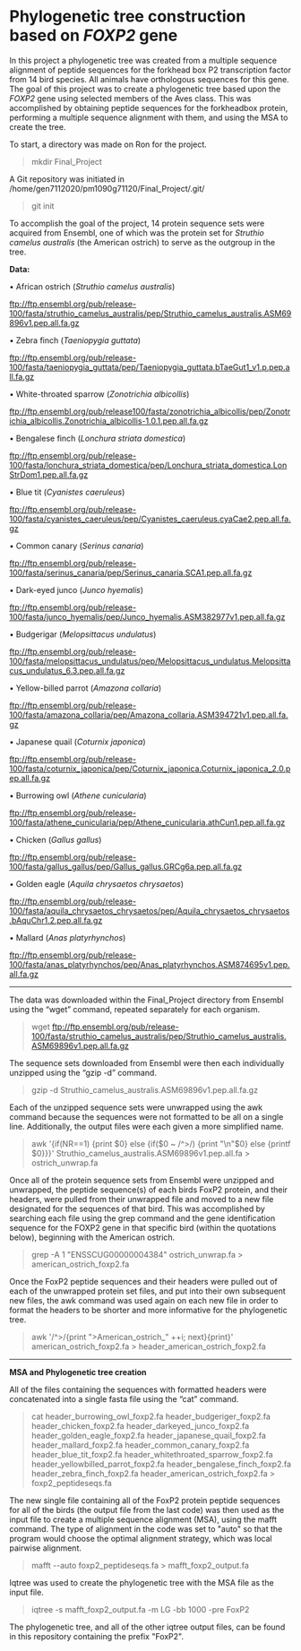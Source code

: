 # Phylogenetic tree construction based on *FOXP2* gene

In this project a phylogenetic tree was created from a multiple sequence alignment of peptide sequences for the forkhead box P2 transcription factor from 14 bird species.  All animals have orthologous sequences for this gene.  The goal of this project was to create a phylogenetic tree based upon the *FOXP2* gene using selected members of the Aves class. This was accomplished by obtaining peptide sequences for the forkheadbox protein, performing a multiple sequence alignment with them, and using the MSA to create the tree. 

To start, a directory was made on Ron for the project.
> mkdir Final_Project

A Git repository was initiated in /home/gen7112020/pm1090g71120/Final_Project/.git/
> git init

To accomplish the goal of the project, 14 protein sequence sets were acquired from Ensembl, one of which was the protein set for *Struthio camelus australis* (the American ostrich) to serve as the outgroup in the tree.  

**Data:**

•	African ostrich (*Struthio camelus australis*)

ftp://ftp.ensembl.org/pub/release-100/fasta/struthio_camelus_australis/pep/Struthio_camelus_australis.ASM69896v1.pep.all.fa.gz

•	Zebra finch (*Taeniopygia guttata*)

ftp://ftp.ensembl.org/pub/release-100/fasta/taeniopygia_guttata/pep/Taeniopygia_guttata.bTaeGut1_v1.p.pep.all.fa.gz

•	White-throated sparrow (*Zonotrichia albicollis*)

ftp://ftp.ensembl.org/pub/release100/fasta/zonotrichia_albicollis/pep/Zonotrichia_albicollis.Zonotrichia_albicollis-1.0.1.pep.all.fa.gz

•	Bengalese finch (*Lonchura striata domestica*)

ftp://ftp.ensembl.org/pub/release-100/fasta/lonchura_striata_domestica/pep/Lonchura_striata_domestica.LonStrDom1.pep.all.fa.gz

•	Blue tit (*Cyanistes caeruleus*)

ftp://ftp.ensembl.org/pub/release-100/fasta/cyanistes_caeruleus/pep/Cyanistes_caeruleus.cyaCae2.pep.all.fa.gz

•	Common canary (*Serinus canaria*)

ftp://ftp.ensembl.org/pub/release-100/fasta/serinus_canaria/pep/Serinus_canaria.SCA1.pep.all.fa.gz

•	Dark-eyed junco (*Junco hyemalis*)

ftp://ftp.ensembl.org/pub/release-100/fasta/junco_hyemalis/pep/Junco_hyemalis.ASM382977v1.pep.all.fa.gz

•	Budgerigar (*Melopsittacus undulatus*)

ftp://ftp.ensembl.org/pub/release-100/fasta/melopsittacus_undulatus/pep/Melopsittacus_undulatus.Melopsittacus_undulatus_6.3.pep.all.fa.gz

•	Yellow-billed parrot (*Amazona collaria*)

ftp://ftp.ensembl.org/pub/release-100/fasta/amazona_collaria/pep/Amazona_collaria.ASM394721v1.pep.all.fa.gz

•	Japanese quail (*Coturnix japonica*)

ftp://ftp.ensembl.org/pub/release-100/fasta/coturnix_japonica/pep/Coturnix_japonica.Coturnix_japonica_2.0.pep.all.fa.gz

•	Burrowing owl (*Athene cunicularia*)

ftp://ftp.ensembl.org/pub/release-100/fasta/athene_cunicularia/pep/Athene_cunicularia.athCun1.pep.all.fa.gz

•	Chicken (*Gallus gallus*)

ftp://ftp.ensembl.org/pub/release-100/fasta/gallus_gallus/pep/Gallus_gallus.GRCg6a.pep.all.fa.gz

•	Golden eagle (*Aquila chrysaetos chrysaetos*)

ftp://ftp.ensembl.org/pub/release-100/fasta/aquila_chrysaetos_chrysaetos/pep/Aquila_chrysaetos_chrysaetos.bAquChr1.2.pep.all.fa.gz

•	Mallard (*Anas platyrhynchos*)

ftp://ftp.ensembl.org/pub/release-100/fasta/anas_platyrhynchos/pep/Anas_platyrhynchos.ASM874695v1.pep.all.fa.gz

---
The data was downloaded within the Final_Project directory from Ensembl using the “wget” command, repeated separately for each organism.  
> wget ftp://ftp.ensembl.org/pub/release-100/fasta/struthio_camelus_australis/pep/Struthio_camelus_australis.ASM69896v1.pep.all.fa.gz

The sequence sets downloaded from Ensembl were then each individually unzipped using the “gzip -d” command. 
> gzip -d Struthio_camelus_australis.ASM69896v1.pep.all.fa.gz


Each of the unzipped sequence sets were unwrapped using the awk command because the sequences were not formatted to be all on a single line.  Additionally, the output files were each given a more simplified name.
> awk '{if(NR==1) {print $0} else {if($0 ~ /^>/) {print "\n"$0} else {printf $0}}}' Struthio_camelus_australis.ASM69896v1.pep.all.fa > ostrich_unwrap.fa  


Once all of the protein sequence sets from Ensembl were unzipped and unwrapped, the peptide sequence(s) of each birds FoxP2 protein, and their headers, were pulled from their unwrapped file and moved to a new file designated for the sequences of that bird.  This was accomplished by searching each file using the grep command and the gene identification sequence for the FOXP2 gene in that specific bird (within the quotations below), beginning with the American ostrich.  
> grep -A 1 "ENSSCUG00000004384" ostrich_unwrap.fa > american_ostrich_foxp2.fa


Once the FoxP2 peptide sequences and their headers were pulled out of each of the unwrapped protein set files, and put into their own subsequent new files, the awk command was used again on each new file in order to format the headers to be shorter and more informative for the phylogenetic tree.  
> awk '/^>/{print ">American_ostrich_" ++i; next}{print}' american_ostrich_foxp2.fa > header_american_ostrich_foxp2.fa

---
**MSA and Phylogenetic tree creation**

All of the files containing the sequences with formatted headers were concatenated into a single fasta file using the “cat” command. 
> cat header_burrowing_owl_foxp2.fa header_budgeriger_foxp2.fa header_chicken_foxp2.fa header_darkeyed_junco_foxp2.fa header_golden_eagle_foxp2.fa header_japanese_quail_foxp2.fa header_mallard_foxp2.fa header_common_canary_foxp2.fa header_blue_tit_foxp2.fa header_whitethroated_sparrow_foxp2.fa header_yellowbilled_parrot_foxp2.fa header_bengalese_finch_foxp2.fa header_zebra_finch_foxp2.fa header_american_ostrich_foxp2.fa > foxp2_peptideseqs.fa 

The new single file containing all of the FoxP2 protein peptide sequences for all of the birds (the output file from the last code) was then used as the input file to create a multiple sequence alignment (MSA), using the mafft command.  The type of alignment in the code was set to "auto" so that the program would choose the optimal alignment strategy, which was local pairwise alignment.  
> mafft --auto foxp2_peptideseqs.fa > mafft_foxp2_output.fa 

Iqtree was used to create the phylogenetic tree with the MSA file as the input file. 
> iqtree -s mafft_foxp2_output.fa -m LG -bb 1000 -pre FoxP2 

The phylogenetic tree, and all of the other iqtree output files, can be found in this repository containing the prefix "FoxP2".  
